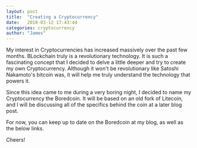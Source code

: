 ```yaml
---
layout: post
title:  "Creating a Cryptocurrency"
date:   2018-03-12 17:43:44
categories: cryptocurrency
author: "James"
---
```

My interest in Cryptocurrencies has increased massively over the past few months. BLockchain truly is a revolutionary technology. It is such a fascinating concept that I decided to delve a little deeper and try to create my own Cryptocurrency. Although it won't be revolutionary like Satoshi Nakamoto's bitcoin was, it will help me truly understand the technology that powers it.

Since this idea came to me during a very boring night, I decided to name my Cryptocurrency the Boredcoin. It will be based on an old fork of Litecoin, and
I will be discussing all of the specifics behind the coin at a later blog post. 

For now, you can keep up to date on the Boredcoin at my blog, as well as the below links.

Cheers!

[Boredcoin]: http://boredcoin.org
[Boredcoin Discord]: https://discord.gg/rhDrVTf
[Boredcoin Reddit]: https://reddit.com/r/boredcoin
[Boredcoin Twitter]: https://twitter.com/boredcoinorg

